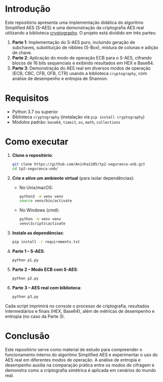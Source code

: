 # Introdução

Este repositório apresenta uma implementação didática do algoritmo Simplified AES (S-AES) e uma demonstração da criptografia AES real utilizando a biblioteca [cryptography](https://cryptography.io/). O projeto está dividido em três partes:

1. **Parte 1**: Implementação do S-AES puro, incluindo geração de subchaves, substituição de nibbles (S-Box), mistura de colunas e adição de chave.
2. **Parte 2**: Aplicação do modo de operação ECB para o S-AES, cifrando blocos de 16 bits sequenciais e exibindo resultados em HEX e Base64.
3. **Parte 3**: Demonstração do AES real em diversos modos de operação (ECB, CBC, CFB, OFB, CTR) usando a biblioteca `cryptography`, com análise de desempenho e entropia de Shannon.

# Requisitos

- Python 3.7 ou superior
- Biblioteca `cryptography` (instalação via `pip install cryptography`)
- Módulos padrão: `base64`, `timeit`, `os`, `math`, `collections`

# Como executar

1. **Clone o repositório**:

   ```bash
   git clone https://github.com/Aninha1105/tp2-seguranca-unb.git
   cd tp2-seguranca-unb/
   ```

2. **Crie e ative um ambiente virtual** (para isolar dependências):

   - No Unix/macOS:
     ```bash
     python3 -m venv venv
     source venv/bin/activate
     ```
   - No Windows (cmd):
     ```bat
     python -m venv venv
     venv\Scripts\activate
     ```

3. **Instale as dependências**:

   ```bash
   pip install -r requirements.txt
   ```

4. **Parte 1 – S-AES**:

   ```bash
   python p1.py
   ```

5. **Parte 2 – Modo ECB com S-AES**:

   ```bash
   python p2.py
   ```

6. **Parte 3 – AES real com biblioteca**:

   ```bash
   python p3.py
   ```

Cada script imprimirá no console o processo de criptografia, resultados intermediários e finais (HEX, Base64), além de métricas de desempenho e entropia (no caso da Parte 3).

# Conclusão

Este repositório serve como material de estudo para compreender o funcionamento interno do algoritmo Simplified AES e experimentar o uso do AES real em diferentes modos de operação. A análise de entropia e desempenho auxilia na comparação prática entre os modos de cifragem e demonstra como a criptografia simétrica é aplicada em cenários do mundo real.